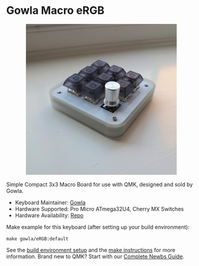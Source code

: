 # Gowla Macro eRGB

<p align="center">
  <img src="https://github.com/SamGowland/Gowla-Macro-Board/blob/master/Images/eRGB_case.jpg" height="400">
</p>

Simple Compact 3x3 Macro Board for use with QMK, designed and sold by Gowla.

* Keyboard Maintainer: [Gowla](https://github.com/SamGowland/)
* Hardware Supported: Pro Micro ATmega32U4, Cherry MX Switches
* Hardware Availability: [Repo](https://github.com/SamGowland/Gowla-Macro-Boards)

Make example for this keyboard (after setting up your build environment):

    make gowla/eRGB:default

See the [build environment setup](https://docs.qmk.fm/#/getting_started_build_tools) and the [make instructions](https://docs.qmk.fm/#/getting_started_make_guide) for more information. Brand new to QMK? Start with our [Complete Newbs Guide](https://docs.qmk.fm/#/newbs).
